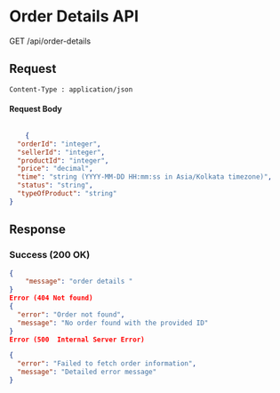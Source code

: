 # Order Details API
GET /api/order-details

## Request
```
Content-Type : application/json
```


#### Request Body
```json

    {
  "orderId": "integer",
  "sellerId": "integer",
  "productId": "integer",
  "price": "decimal",
  "time": "string (YYYY-MM-DD HH:mm:ss in Asia/Kolkata timezone)",
  "status": "string",
  "typeOfProduct": "string"
}


```
## Response

### Success (200 OK)

```json
{
    "message": "order details "
}
Error (404 Not found)
{
  "error": "Order not found",
  "message": "No order found with the provided ID"
}
Error (500  Internal Server Error)

{
  "error": "Failed to fetch order information",
  "message": "Detailed error message"
}
